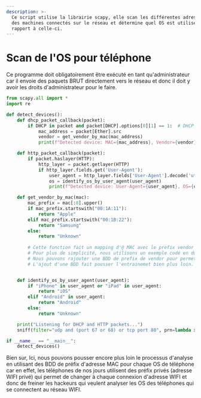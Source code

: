 ```yaml
---
description: >-
  Ce script utilise la librairie scapy, elle scan les différentes adresses MAC
  des machines connectés sur le réseau et détermine quel OS est utilisé par
  rapport à celle-ci.
---
```


# Scan de l'OS pour téléphone

Ce programme doit obligatoirement être exécuté en tant qu'administrateur car il envoie des paquets BRUT directement vers le réseau et donc il doit y avoir les droits d'administrateur pour le faire.

```python
from scapy.all import *
import re

def detect_devices():
    def dhcp_packet_callback(packet):
        if DHCP in packet and packet[DHCP].options[0][1] == 1:  # DHCP Discover
            mac_address = packet[Ether].src
            vendor = get_vendor_by_mac(mac_address)
            print(f"Detected device: MAC={mac_address}, Vendor={vendor}")

    def http_packet_callback(packet):
        if packet.haslayer(HTTP):
            http_layer = packet.getlayer(HTTP)
            if http_layer.fields.get('User-Agent'):
                user_agent = http_layer.fields['User-Agent'].decode('utf-8')
                os = identify_os_by_user_agent(user_agent)
                print(f"Detected device: User-Agent={user_agent}, OS={os}")

    def get_vendor_by_mac(mac):
        mac_prefix = mac[:8].upper()
        if mac_prefix.startswith("00:1A:11"):
            return "Apple"
        elif mac_prefix.startswith("00:1B:22"):
            return "Samsung"
        else:
            return "Unknown"
        
        # Cette fonction fait un mapping d'@ MAC avec le prefix vendor
        # Pour plus de simplicité, nous utilisons un exemple codé en dur directement
        # Nous pouvons rajouter une BDD de prefix de vendor pour permettre d'etre plus precis dans le scan, 
        # L'ajout d'une BDD fait pousser l'entrainemet bien plus loin.


    def identify_os_by_user_agent(user_agent):
        if "iPhone" in user_agent or "iPad" in user_agent:
            return "iOS"
        elif "Android" in user_agent:
            return "Android"
        else:
            return "Unknown"

    print("Listening for DHCP and HTTP packets...")
    sniff(filter="udp and (port 67 or 68) or tcp port 80", prn=lambda x: dhcp_packet_callback(x) if DHCP in x else http_packet_callback(x), store=0)

if __name__ == "__main__":
    detect_devices()
```

Bien sur, Ici, nous pouvons pousser encore plus loin le processus d'analyse en utilisant des BDD de préfix d'adresse MAC pour chaque OS de téléphone car en effet, les téléphones de nos jours utilisent des préfix privés (adresse WIFI privé) qui permet de changer à chaque connexion d'adresse WIFI et donc de freiner les hackeurs qui veulent analyser les OS des téléphones qui se connectent au réseau WIFI.
